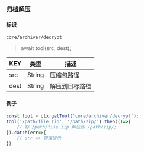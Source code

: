
### 归档解压

#### 标识

`core/archiver/decrypt`

> await tool(src, dest);

| KEY  | 类型   | 描述           |
| ---- | ------ | -------------- |
| src  | String | 压缩包路径     |
| dest | String | 解压到目标路径 |

#### 例子

```javascript
const tool = ctx.getTool('core/archiver/decrypt');
tool('/path/file.zip', '/path/zip/').then(()=>{
    // 将 /path/file.zip 解压到 /path/zip/;
}).catch(err=>{
    // err => 错误提示
})
```
